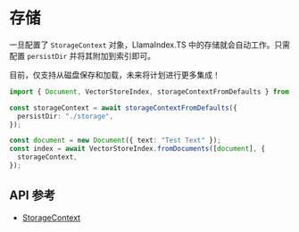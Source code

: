 # 存储

一旦配置了 `StorageContext` 对象，LlamaIndex.TS 中的存储就会自动工作。只需配置 `persistDir` 并将其附加到索引即可。

目前，仅支持从磁盘保存和加载，未来将计划进行更多集成！

```typescript
import { Document, VectorStoreIndex, storageContextFromDefaults } from "./src";

const storageContext = await storageContextFromDefaults({
  persistDir: "./storage",
});

const document = new Document({ text: "Test Text" });
const index = await VectorStoreIndex.fromDocuments([document], {
  storageContext,
});
```

## API 参考

- [StorageContext](../../api/interfaces/StorageContext.md)
